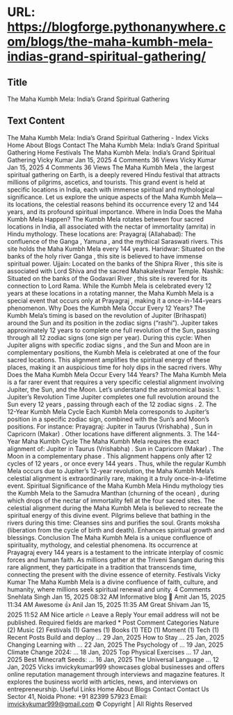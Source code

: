 # URL: https://blogforge.pythonanywhere.com/blogs/the-maha-kumbh-mela-indias-grand-spiritual-gathering/

## Title

The Maha Kumbh Mela: India’s Grand Spiritual Gathering

## Text Content

The Maha Kumbh Mela: India’s Grand Spiritual Gathering - Index Vicks Home About Blogs Contact The Maha Kumbh Mela: India’s Grand Spiritual Gathering Home Festivals The Maha Kumbh Mela: India’s Grand Spiritual Gathering Vicky Kumar Jan 15, 2025 4 Comments 36 Views Vicky Kumar Jan 15, 2025 4 Comments 36 Views The Maha Kumbh Mela , the largest spiritual gathering on Earth, is a deeply revered Hindu festival that attracts millions of pilgrims, ascetics, and tourists. This grand event is held at specific locations in India, each with immense spiritual and mythological significance. Let us explore the unique aspects of the Maha Kumbh Mela—its locations, the celestial reasons behind its occurrence every 12 and 144 years, and its profound spiritual importance. Where in India Does the Maha Kumbh Mela Happen? The Kumbh Mela rotates between four sacred locations in India, all associated with the nectar of immortality (amrita) in Hindu mythology. These locations are: Prayagraj (Allahabad): The confluence of the Ganga , Yamuna , and the mythical Saraswati rivers. This site holds the Maha Kumbh Mela every 144 years. Haridwar: Situated on the banks of the holy river Ganga , this site is believed to have immense spiritual power. Ujjain: Located on the banks of the Shipra River , this site is associated with Lord Shiva and the sacred Mahakaleshwar Temple. Nashik: Situated on the banks of the Godavari River , this site is revered for its connection to Lord Rama. While the Kumbh Mela is celebrated every 12 years at these locations in a rotating manner, the Maha Kumbh Mela is a special event that occurs only at Prayagraj , making it a once-in-144-years phenomenon. Why Does the Kumbh Mela Occur Every 12 Years? The Kumbh Mela’s timing is based on the revolution of Jupiter (Brihaspati) around the Sun and its position in the zodiac signs (“rashi”). Jupiter takes approximately 12 years to complete one full revolution of the Sun, passing through all 12 zodiac signs (one sign per year). During this cycle: When Jupiter aligns with specific zodiac signs , and the Sun and Moon are in complementary positions, the Kumbh Mela is celebrated at one of the four sacred locations. This alignment amplifies the spiritual energy of these places, making it an auspicious time for holy dips in the sacred rivers. Why Does the Maha Kumbh Mela Occur Every 144 Years? The Maha Kumbh Mela is a far rarer event that requires a very specific celestial alignment involving Jupiter, the Sun, and the Moon. Let’s understand the astronomical basis: 1. Jupiter’s Revolution Time Jupiter completes one full revolution around the Sun every 12 years , passing through each of the 12 zodiac signs . 2. The 12-Year Kumbh Mela Cycle Each Kumbh Mela corresponds to Jupiter’s position in a specific zodiac sign, combined with the Sun’s and Moon’s positions. For instance: Prayagraj: Jupiter in Taurus (Vrishabha) , Sun in Capricorn (Makar) . Other locations have different alignments. 3. The 144-Year Maha Kumbh Cycle The Maha Kumbh Mela requires the exact alignment of: Jupiter in Taurus (Vrishabha) . Sun in Capricorn (Makar) . The Moon in a complementary phase . This alignment happens only after 12 cycles of 12 years , or once every 144 years . Thus, while the regular Kumbh Mela occurs due to Jupiter’s 12-year revolution, the Maha Kumbh Mela’s celestial alignment is extraordinarily rare, making it a truly once-in-a-lifetime event. Spiritual Significance of the Maha Kumbh Mela Hindu mythology ties the Kumbh Mela to the Samudra Manthan (churning of the ocean) , during which drops of the nectar of immortality fell at the four sacred sites. The celestial alignment during the Maha Kumbh Mela is believed to recreate the spiritual energy of this divine event. Pilgrims believe that bathing in the rivers during this time: Cleanses sins and purifies the soul. Grants moksha (liberation from the cycle of birth and death). Enhances spiritual growth and blessings. Conclusion The Maha Kumbh Mela is a unique confluence of spirituality, mythology, and celestial phenomena. Its occurrence at Prayagraj every 144 years is a testament to the intricate interplay of cosmic forces and human faith. As millions gather at the Triveni Sangam during this rare alignment, they participate in a tradition that transcends time, connecting the present with the divine essence of eternity. Festivals Vicky Kumar The Maha Kumbh Mela is a divine confluence of faith, culture, and humanity, where millions seek spiritual renewal and unity. 4 Comments Snehlata Singh Jan 15, 2025 08:32 AM Informative blog 👏 Amit Jan 15, 2025 11:34 AM Awesome 👍 Anil Jan 15, 2025 11:35 AM Great Shivam Jan 15, 2025 11:52 AM Nice article ️‍🔥 Leave a Reply Your email address will not be published. Required fields are marked * Post Comment Categories Nature (2) Music (2) Festivals (1) Games (1) Books (1) TED (1) Moment (1) Tech (1) Recent Posts Build and deploy … 29 Jan, 2025 How to Stay … 25 Jan, 2025 Changing Learning with … 22 Jan, 2025 The Psychology of … 19 Jan, 2025 Climate Change 2024: … 18 Jan, 2025 Top Physical Exercises … 17 Jan, 2025 Best Minecraft Seeds: … 16 Jan, 2025 The Universal Language … 12 Jan, 2025 Vicks imvickykumar999 showcases global businesses and offers online reputation management through interviews and magazine features. It explores the business world with articles, news, and interviews on entrepreneurship. Useful Links Home About Blogs Contact Contact Us Sector 41, Noida Phone: +91 82399 57923 Email: imvickykumar999@gmail.com © Copyright | All Rights Reserved
